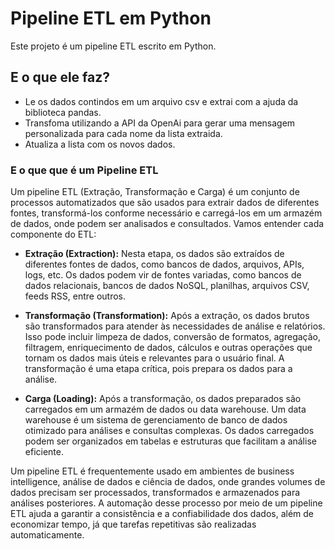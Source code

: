 # Pipeline ETL em Python
Este projeto é um pipeline ETL escrito em Python.

## E o que ele faz?
- Le os dados contindos em um arquivo csv e extrai com a ajuda da biblioteca pandas.
- Transfoma utilizando a API da OpenAi para gerar uma mensagem personalizada para cada nome da lista extraida.
- Atualiza a lista com os novos dados.

### E o que que é um Pipeline ETL
Um pipeline ETL (Extração, Transformação e Carga) é um conjunto de processos automatizados que são usados para extrair dados de diferentes fontes, transformá-los conforme necessário e carregá-los em um armazém de dados, onde podem ser analisados e consultados. Vamos entender cada componente do ETL:

- **Extração (Extraction):** Nesta etapa, os dados são extraídos de diferentes fontes de dados, como bancos de dados, arquivos, APIs, logs, etc. Os dados podem vir de fontes variadas, como bancos de dados relacionais, bancos de dados NoSQL, planilhas, arquivos CSV, feeds RSS, entre outros.

- **Transformação (Transformation):** Após a extração, os dados brutos são transformados para atender às necessidades de análise e relatórios. Isso pode incluir limpeza de dados, conversão de formatos, agregação, filtragem, enriquecimento de dados, cálculos e outras operações que tornam os dados mais úteis e relevantes para o usuário final. A transformação é uma etapa crítica, pois prepara os dados para a análise.

- **Carga (Loading):** Após a transformação, os dados preparados são carregados em um armazém de dados ou data warehouse. Um data warehouse é um sistema de gerenciamento de banco de dados otimizado para análises e consultas complexas. Os dados carregados podem ser organizados em tabelas e estruturas que facilitam a análise eficiente.

Um pipeline ETL é frequentemente usado em ambientes de business intelligence, análise de dados e ciência de dados, onde grandes volumes de dados precisam ser processados, transformados e armazenados para análises posteriores. A automação desse processo por meio de um pipeline ETL ajuda a garantir a consistência e a confiabilidade dos dados, além de economizar tempo, já que tarefas repetitivas são realizadas automaticamente.
